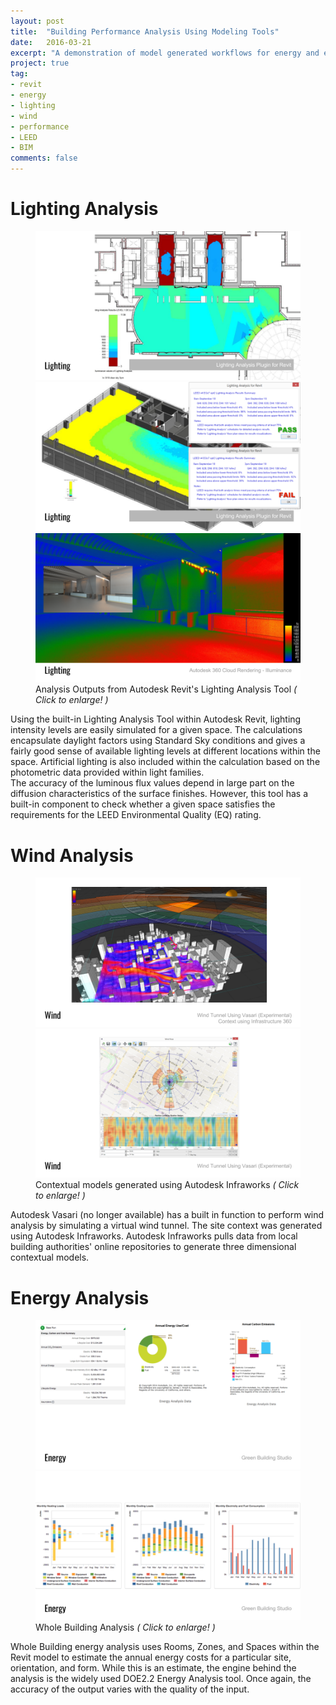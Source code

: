 ```yaml
---
layout: post
title:  "Building Performance Analysis Using Modeling Tools"
date:   2016-03-21
excerpt: "A demonstration of model generated workflows for energy and environmental analysis"
project: true
tag:
- revit 
- energy
- lighting
- wind
- performance
- LEED
- BIM
comments: false
---
```


# Lighting Analysis
<figure class="third">
<a href="/projects/20180117_environmental_analysis/img/01_lighting.png"><img src="/projects/20180117_environmental_analysis/img/01_lighting.png"></a>
<a href="/projects/20180117_environmental_analysis/img/02_lighting.png"><img src="/projects/20180117_environmental_analysis/img/02_lighting.png"></a>
<a href="/projects/20180117_environmental_analysis/img/03_lighting.png"><img src="/projects/20180117_environmental_analysis/img/03_lighting.png"></a>
<figurecaption>Analysis Outputs from Autodesk Revit's Lighting Analysis Tool <i>( Click to enlarge! )</i></figurecaption>
</figure>
Using the built-in Lighting Analysis Tool within Autodesk Revit, lighting intensity levels are easily simulated for a given space. The calculations encapsulate daylight factors using Standard Sky conditions and gives a fairly good sense of available lighting levels at different locations within the space. Artificial lighting is also included within the calculation based on the photometric data provided within light families.
<br />
The accuracy of the luminous flux values depend in large part on the diffusion characteristics of the surface finishes. However, this tool has a built-in component to check whether a given space satisfies the requirements for the LEED Environmental Quality (EQ) rating.

# Wind Analysis
<figure class="half">
<a href="/projects/20180117_environmental_analysis/img/04_wind.png"><img src="/projects/20180117_environmental_analysis/img/04_wind.png"></a>
<a href="/projects/20180117_environmental_analysis/img/05_wind.png"><img src="/projects/20180117_environmental_analysis/img/05_wind.png"></a>
<figurecaption>Contextual models generated using Autodesk Infraworks <i>( Click to enlarge! )</i></figurecaption>
</figure>
Autodesk Vasari (no longer available) has a built in function to perform wind analysis by simulating a virtual wind tunnel. The site context was generated using Autodesk Infraworks. Autodesk Infraworks pulls data from local building authorities' online repositories to generate three dimensional contextual models.

# Energy Analysis
<figure class="half">
<a href="/projects/20180117_environmental_analysis/img/06_energy.png"><img src="/projects/20180117_environmental_analysis/img/06_energy.png"></a>
<a href="/projects/20180117_environmental_analysis/img/07_energy.png"><img src="/projects/20180117_environmental_analysis/img/07_energy.png"></a>
<figurecaption>Whole Building Analysis <i>( Click to enlarge! )</i></figurecaption>
</figure>
Whole Building energy analysis uses Rooms, Zones, and Spaces within the Revit model to estimate the annual energy costs for a particular site, orientation, and form. While this is an estimate, the engine behind the analysis is the widely used DOE2.2 Energy Analysis tool. Once again, the accuracy of the output varies with the quality of the input.
